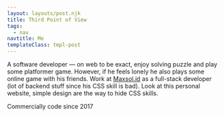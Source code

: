 ```yaml
---
layout: layouts/post.njk
title: Third Point of View
tags:
  - nav
navtitle: Me
templateClass: tmpl-post
---
```


A software developer — on web to be exact, enjoy solving puzzle and play some platformer game. However, if he feels lonely he also plays some online game with his friends. Work at [Maxsol.id](https://maxsol.id) as a full-stack developer (lot of backend stuff since his CSS skill is bad). Look at this personal website, simple design are the way to hide CSS skills.

Commercially code since 2017
